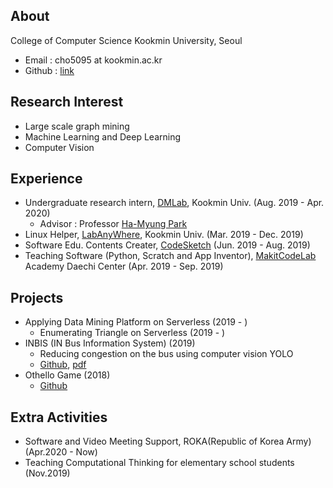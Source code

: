 ## About
College of Computer Science
Kookmin University, Seoul
* Email : cho5095 at kookmin.ac.kr
* Github : [link](https://github.com/Grievle)

## Research Interest
* Large scale graph mining
* Machine Learning and Deep Learning
* Computer Vision

## Experience
* Undergraduate research intern, [DMLab](https://kmu-dmlab.github.io/), Kookmin Univ.
(Aug. 2019 - Apr. 2020)
	* Advisor : Professor [Ha-Myung Park](http://hmpark.me)
* Linux Helper, [LabAnyWhere](https://sites.google.com/kookmin.ac.kr/labanywhere/home?authuser=0), Kookmin Univ.
(Mar. 2019 - Dec. 2019)
* Software Edu. Contents Creater, [CodeSketch](https://codesketch.kr/)
(Jun. 2019 - Aug. 2019)
* Teaching Software (Python, Scratch and App Inventor), [MakitCodeLab](http://makitcodelab.com/) Academy Daechi Center
(Apr. 2019 - Sep. 2019)

## Projects
* Applying Data Mining Platform on Serverless (2019 - )
	* Enumerating Triangle on Serverless (2019 - )
* INBIS (IN Bus Information System) (2019)
	* Reducing congestion on the bus using computer vision YOLO
	* [Github](https://github.com/jjolbo/INBIS), [pdf](https://drive.google.com/file/d/1WvmZRBpPWDTrSciosrcLdMUDdvktIEQW/view?usp=sharing) 
* Othello Game (2018)
	* [Github](https://github.com/Grievle/Othello)
	
## Extra Activities
* Software and Video Meeting Support, ROKA(Republic of Korea Army)
 (Apr.2020 - Now)
* Teaching Computational Thinking for elementary school students
 (Nov.2019)
